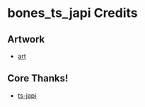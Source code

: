 # bones_ts_japi Credits
## Artwork
- [art](https://commons.wikimedia.org/)
## Core Thanks!
- [ts-japi](https://jun-sheaf.github.io/ts-japi/)
